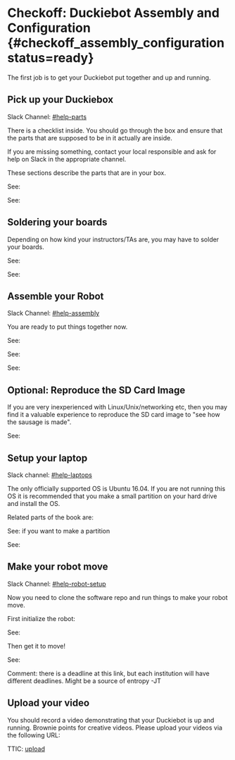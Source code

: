 # Checkoff: Duckiebot Assembly and Configuration {#checkoff_assembly_configuration status=ready}

The first job  is to get your Duckiebot put together and up and running.

<!-- Comment: @liam: We should make sure that these tasks are 1-to-1 with the task list in the checkoff spreadsheet, and remind them what to do.
-->

## Pick up your Duckiebox

Slack Channel: [#help-parts](https://duckietown.slack.com/archives/C6ZFZ7N2E)

There is a checklist inside. You should go through the box and ensure that the parts that are supposed to be in it actually are inside.

If you are missing something, contact your local responsible and ask for help on Slack in the appropriate channel.

These sections describe the parts that are in your box.

See: [](#acquiring-parts-c0)

See: [](#acquiring-parts-c1)

## Soldering your boards

Depending on how kind your instructors/TAs are, you may have to solder your boards.

See: [](#soldering-boards-c0)

See: [](#soldering-boards-c1)

## Assemble your Robot

Slack Channel: [#help-assembly](https://duckietown.slack.com/archives/C70CQQFHC)

You are ready to put things together now.

See: [](#assembling-duckiebot-c0)

See: [](#bumper-assembly)

See: [](#assembling-duckiebot-c1)


## Optional: Reproduce the SD Card Image

If you are very inexperienced with Linux/Unix/networking etc, then you may find it a valuable experience to reproduce the SD card image to "see how the sausage is made".

See: [](#duckiebot-ubuntu-image)


## Setup your laptop

Slack channel: [#help-laptops](https://duckietown.slack.com/archives/C6YS8UPRN)

The only officially supported OS is Ubuntu 16.04. If you are not running this OS it is recommended that you make a small partition on your hard drive and install the OS.

Related parts of the book are:

See: [](#how-to-partition) if you want to make a partition

See: [](#setup-laptop)


## Make your robot move

Slack Channel: [#help-robot-setup](https://duckietown.slack.com/archives/C6ZG100EN)

Now you need to clone the software repo and run things to make your robot move.

First initialize the robot:

See: [](#sec:setup-duckiebot)

Then get it to move!

See: [](#rc-control)

Comment: there is a deadline at this link, but each institution will have different deadlines. Might be a source of entropy -JT


## Upload your video

You should record a video demonstrating that your Duckiebot is up and running. Brownie points for creative videos. Please upload your videos via the following URL:

TTIC: [upload](https://www.dropbox.com/request/3GxK1kjxUmZKl23x6nEY)
